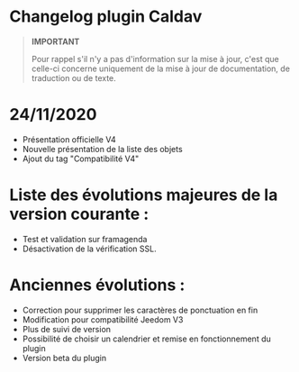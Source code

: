 # Changelog plugin Caldav

>**IMPORTANT**
>
>Pour rappel s'il n'y a pas d'information sur la mise à jour, c'est que celle-ci concerne uniquement de la mise à jour de documentation, de traduction ou de texte.

# 24/11/2020

- Présentation officielle V4
- Nouvelle présentation de la liste des objets
- Ajout du tag "Compatibilité V4"

# Liste des évolutions majeures de la version courante :

- Test et validation sur framagenda
- Désactivation de la vérification SSL.

# Anciennes évolutions :

- Correction pour supprimer les caractères de ponctuation en fin
- Modification pour compatibilité Jeedom V3
- Plus de suivi de version
- Possibilité de choisir un calendrier et remise en fonctionnement du plugin
- Version beta du plugin
